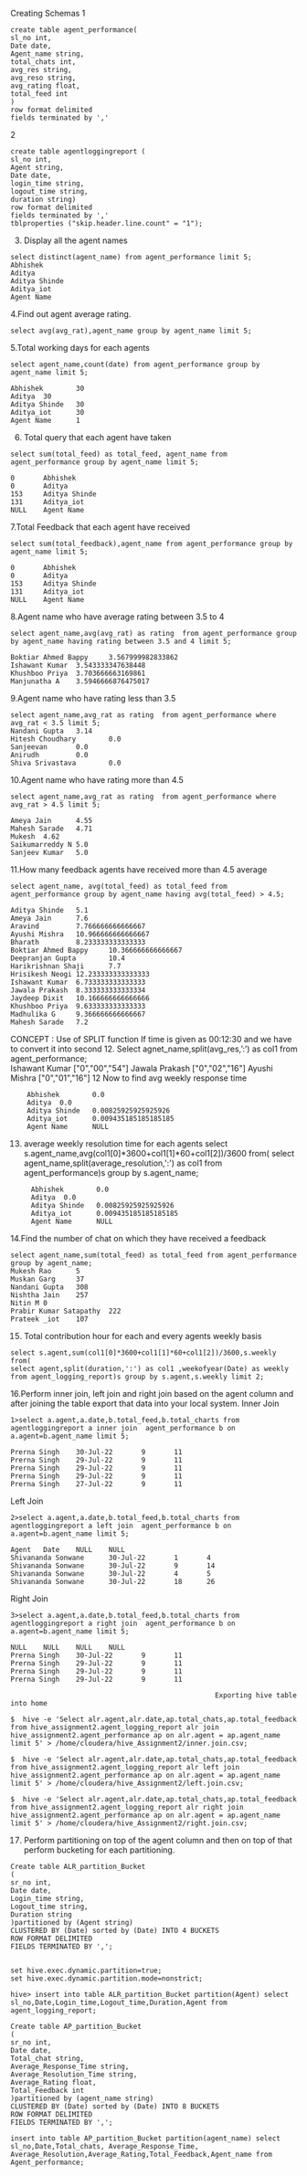 Creating Schemas
1
```
create table agent_performance(
sl_no int,
Date date,
Agent_name string,
total_chats int,
avg_res string,
avg_reso string,
avg_rating float,
total_feed int
)
row format delimited
fields terminated by ','
```
2
```
create table agentloggingreport (
sl_no int,
Agent string,
Date date,
login_time string,
logout_time string,
duration string)
row format delimited
fields terminated by ','
tblproperties ("skip.header.line.count" = "1");

```

3) Display all the agent names
```
select distinct(agent_name) from agent_performance limit 5;
Abhishek
Aditya
Aditya Shinde
Aditya_iot
Agent Name

```


4.Find out agent average rating.
```
select avg(avg_rat),agent_name group by agent_name limit 5;

```
 
5.Total working days for each agents
```
select agent_name,count(date) from agent_performance group by agent_name limit 5;

Abhishek        30
Aditya  30
Aditya Shinde   30
Aditya_iot      30
Agent Name      1
```

6. Total query that each agent have taken
```
select sum(total_feed) as total_feed, agent_name from agent_performance group by agent_name limit 5;

0       Abhishek
0       Aditya
153     Aditya Shinde
131     Aditya_iot
NULL    Agent Name

```
7.Total Feedback that each agent have received
```
select sum(total_feedback),agent_name from agent_performance group by agent_name limit 5;

0       Abhishek
0       Aditya
153     Aditya Shinde
131     Aditya_iot
NULL    Agent Name
```

 
8.Agent name who have average rating between 3.5 to 4 
```
select agent_name,avg(avg_rat) as rating  from agent_performance group by agent_name having rating between 3.5 and 4 limit 5;

Boktiar Ahmed Bappy     3.567999982833862
Ishawant Kumar  3.543333347638448
Khushboo Priya  3.703666663169861
Manjunatha A    3.5946666876475017
```

9.Agent name who have rating less than 3.5 
```
select agent_name,avg_rat as rating  from agent_performance where avg_rat < 3.5 limit 5;
Nandani Gupta   3.14
Hitesh Choudhary        0.0
Sanjeevan       0.0
Anirudh         0.0
Shiva Srivastava        0.0
```

10.Agent name who have rating more than 4.5 
```
select agent_name,avg_rat as rating  from agent_performance where avg_rat > 4.5 limit 5;

Ameya Jain      4.55
Mahesh Sarade   4.71
Mukesh  4.62
Saikumarreddy N 5.0
Sanjeev Kumar   5.0
```

11.How many feedback agents have received more than 4.5 average
```
select agent_name, avg(total_feed) as total_feed from agent_performance group by agent_name having avg(total_feed) > 4.5;

Aditya Shinde   5.1
Ameya Jain      7.6
Aravind         7.766666666666667
Ayushi Mishra   10.966666666666667
Bharath         8.233333333333333
Boktiar Ahmed Bappy     10.366666666666667
Deepranjan Gupta        10.4
Harikrishnan Shaji      7.7
Hrisikesh Neogi 12.233333333333333
Ishawant Kumar  6.733333333333333
Jawala Prakash  8.333333333333334
Jaydeep Dixit   10.166666666666666
Khushboo Priya  9.633333333333333
Madhulika G     9.366666666666667
Mahesh Sarade   7.2

```



CONCEPT : Use of SPLIT function 
  If time is given as 00:12:30 and we have to convert it into second 
12.	Select agnet_name,split(avg_res,’:’) as col1 from agent_performance;     
               Ishawant Kumar  ["0","00","54"]
               Jawala Prakash  ["0","02","16"]
                Ayushi Mishra   ["0","01","16"]
 12 Now to find avg weekly response time
 ```
     Abhishek        0.0
     Aditya  0.0
     Aditya Shinde   0.00825925925925926
     Aditya_iot      0.009435185185185185
     Agent Name      NULL

```
13. average weekly resolution time for each agents 
select s.agent_name,avg(col1[0]*3600+col1[1]*60+col1[2])/3600  from(
select agent_name,split(average_resolution,':') as col1  from agent_performance)s group by s.agent_name;
```
     Abhishek        0.0
     Aditya  0.0
     Aditya Shinde   0.00825925925925926
     Aditya_iot      0.009435185185185185
     Agent Name      NULL
```


14.Find the number of chat on which they have received a feedback 
```
select agent_name,sum(total_feed) as total_feed from agent_performance group by agent_name;
Mukesh Rao      5
Muskan Garg     37
Nandani Gupta   308
Nishtha Jain    257
Nitin M 0
Prabir Kumar Satapathy  222
Prateek _iot    107
```

15. Total contribution hour for each and every agents weekly basis 
```
select s.agent,sum(col1[0]*3600+col1[1]*60+col1[2])/3600,s.weekly  from(
select agent,split(duration,':') as col1 ,weekofyear(Date) as weekly from agent_logging_report)s group by s.agent,s.weekly limit 2;

```

16.Perform inner join, left join and right join based on the agent column and after joining the table export that data into your local system.
Inner Join
```
1>select a.agent,a.date,b.total_feed,b.total_charts from agentloggingreport a inner join  agent_performance b on a.agent=b.agent_name limit 5;

Prerna Singh    30-Jul-22       9       11
Prerna Singh    29-Jul-22       9       11
Prerna Singh    29-Jul-22       9       11
Prerna Singh    29-Jul-22       9       11
Prerna Singh    27-Jul-22       9       11
```


Left Join
```
2>select a.agent,a.date,b.total_feed,b.total_charts from agentloggingreport a left join  agent_performance b on a.agent=b.agent_name limit 5;

Agent   Date    NULL    NULL
Shivananda Sonwane      30-Jul-22       1       4
Shivananda Sonwane      30-Jul-22       9       14
Shivananda Sonwane      30-Jul-22       4       5
Shivananda Sonwane      30-Jul-22       18      26

```
Right Join
```
3>select a.agent,a.date,b.total_feed,b.total_charts from agentloggingreport a right join  agent_performance b on a.agent=b.agent_name limit 5;

NULL    NULL    NULL    NULL
Prerna Singh    30-Jul-22       9       11
Prerna Singh    29-Jul-22       9       11
Prerna Singh    29-Jul-22       9       11
Prerna Singh    29-Jul-22       9       11
```
                                                      Exporting hive table into home 
```                                               
$  hive -e 'Select alr.agent,alr.date,ap.total_chats,ap.total_feedback from hive_assignment2.agent_logging_report alr join hive_assignment2.agent_performance ap on alr.agent = ap.agent_name limit 5' > /home/cloudera/hive_Assignment2/inner.join.csv;

$  hive -e 'Select alr.agent,alr.date,ap.total_chats,ap.total_feedback from hive_assignment2.agent_logging_report alr left join hive_assignment2.agent_performance ap on alr.agent = ap.agent_name limit 5' > /home/cloudera/hive_Assignment2/left.join.csv;

$  hive -e 'Select alr.agent,alr.date,ap.total_chats,ap.total_feedback from hive_assignment2.agent_logging_report alr right join hive_assignment2.agent_performance ap on alr.agent = ap.agent_name limit 5' > /home/cloudera/hive_Assignment2/right.join.csv;

```
17. Perform partitioning on top of the agent column and then on top of that perform bucketing for each partitioning.
```
Create table ALR_partition_Bucket
(
sr_no int,
Date date,
Login_time string,
Logout_time string,
Duration string
)partitioned by (Agent string)
CLUSTERED BY (Date) sorted by (Date) INTO 4 BUCKETS
ROW FORMAT DELIMITED
FIELDS TERMINATED BY ',';


set hive.exec.dynamic.partition=true;
set hive.exec.dynamic.partition.mode=nonstrict; 

hive> insert into table ALR_partition_Bucket partition(Agent) select sl_no,Date,Login_time,Logout_time,Duration,Agent from agent_logging_report;

Create table AP_partition_Bucket
(
sr_no int,
Date date,
Total_chat string,
Average_Response_Time string,
Average_Resolution_Time string,
Average_Rating float,
Total_Feedback int
)partitioned by (agent_name string)
CLUSTERED BY (Date) sorted by (Date) INTO 8 BUCKETS
ROW FORMAT DELIMITED
FIELDS TERMINATED BY ',';

insert into table AP_partition_Bucket partition(agent_name) select sl_no,Date,Total_chats, Average_Response_Time, Average_Resolution,Average_Rating,Total_Feedback,Agent_name from Agent_performance;
```


